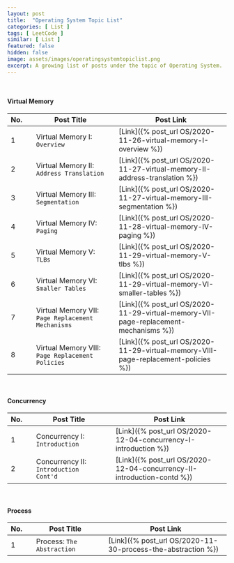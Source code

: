 ```yaml
---
layout: post
title:  "Operating System Topic List"
categories: [ List ]
tags: [ LeetCode ]
similar: [ List ]
featured: false
hidden: false
image: assets/images/operatingsystemtopiclist.png
excerpt: A growing list of posts under the topic of Operating System.
---
```


<br />



#### Virtual Memory

No. | | Post Title | | Post Link
--- | --- | --- | --- | --- 
1 | | Virtual Memory I: `Overview` | | [Link]({% post_url OS/2020-11-26-virtual-memory-I-overview %})
2 | | Virtual Memory II: `Address Translation` | | [Link]({% post_url OS/2020-11-27-virtual-memory-II-address-translation %})
3 | | Virtual Memory III: `Segmentation` | | [Link]({% post_url OS/2020-11-27-virtual-memory-III-segmentation %})
4 | | Virtual Memory IV: `Paging` | | [Link]({% post_url OS/2020-11-28-virtual-memory-IV-paging %})
5 | | Virtual Memory V: `TLBs` | | [Link]({% post_url OS/2020-11-29-virtual-memory-V-tlbs %})
6 | | Virtual Memory VI: `Smaller Tables` | | [Link]({% post_url OS/2020-11-29-virtual-memory-VI-smaller-tables %})
7 | | Virtual Memory VII: `Page Replacement Mechanisms` | | [Link]({% post_url OS/2020-11-29-virtual-memory-VII-page-replacement-mechanisms %})
8 | | Virtual Memory VIII: `Page Replacement Policies` | | [Link]({% post_url OS/2020-11-29-virtual-memory-VIII-page-replacement-policies %})



<br />

#### Concurrency

No. | | Post Title | | Post Link
--- | --- | --- | --- | --- 
1 | | Concurrency I: `Introduction` | | [Link]({% post_url OS/2020-12-04-concurrency-I-introduction %})
2 | | Concurrency II: `Introduction Cont'd` | | [Link]({% post_url OS/2020-12-04-concurrency-II-introduction-contd %})



<br />

#### Process

No. | | Post Title | | Post Link
--- | --- | --- | --- | --- 
1 | | Process: `The Abstraction` | | [Link]({% post_url OS/2020-11-30-process-the-abstraction %})



<br />

